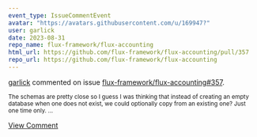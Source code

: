 ```yaml
---
event_type: IssueCommentEvent
avatar: "https://avatars.githubusercontent.com/u/169947?"
user: garlick
date: 2023-08-31
repo_name: flux-framework/flux-accounting
html_url: https://github.com/flux-framework/flux-accounting/pull/357
repo_url: https://github.com/flux-framework/flux-accounting
---
```


<a href='https://github.com/garlick' target='_blank'>garlick</a> commented on issue <a href='https://github.com/flux-framework/flux-accounting/pull/357' target='_blank'>flux-framework/flux-accounting#357</a>.

<small>The schemas are pretty close so I guess I was thinking that instead of creating an empty database when one does not exist, we could optionally copy from an existing one?  Just one time only....</small>

<a href='https://github.com/flux-framework/flux-accounting/pull/357' target='_blank'>View Comment</a>